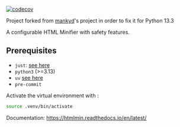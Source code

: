 [![codecov](https://codecov.io/gh/tatianass/htmlmin/graph/badge.svg?token=B5NF1L4QYG)](https://codecov.io/gh/tatianass/htmlmin)

Project forked from [mankyd](https://github.com/mankyd/htmlmin)'s project in order to fix it for Python 13.3

A configurable HTML Minifier with safety features.

## Prerequisites

- `just`: [see here](https://github.com/cajsey/just)
- `python3` (>=3.13)
- `uv` [see here](https://github.com/astral-sh/uv)
- `pre-commit`

Activate the virtual environment with :
```bash
source .venv/bin/activate
```

Documentation: https://htmlmin.readthedocs.io/en/latest/
